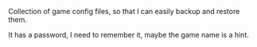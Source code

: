 Collection of game config files, so that I can easily backup and restore them.

It has a password, I need to remember it, maybe the game name is a hint.
